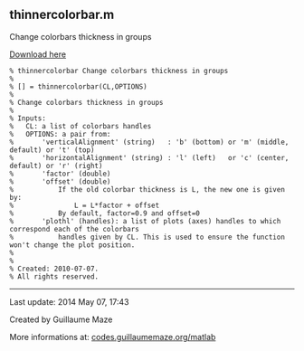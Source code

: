 ## thinnercolorbar.m ##
Change colorbars thickness in groups

[Download here](http://guillaumemaze.googlecode.com/svn/trunk/matlab/codes/colors/thinnercolorbar.m)

```
% thinnercolorbar Change colorbars thickness in groups
%
% [] = thinnercolorbar(CL,OPTIONS)
% 
% Change colorbars thickness in groups
%
% Inputs: 
%	CL: a list of colorbars handles
%	OPTIONS: a pair from:
%		'verticalAlignment' (string)   : 'b' (bottom) or 'm' (middle, default) or 't' (top)
%		'horizontalAlignment' (string) : 'l' (left)   or 'c' (center, default) or 'r' (right)
%		'factor' (double)
%		'offset' (double)
%			If the old colorbar thickness is L, the new one is given by:
%				L = L*factor + offset
%			By default, factor=0.9 and offset=0
%		'plothl' (handles): a list of plots (axes) handles to which correspond each of the colorbars
%			handles given by CL. This is used to ensure the function won't change the plot position.
%
%
% Created: 2010-07-07.
% All rights reserved.
```

---

Last update: 2014 May 07, 17:43

Created by Guillaume Maze

More informations at: [codes.guillaumemaze.org/matlab](http://codes.guillaumemaze.org/matlab)